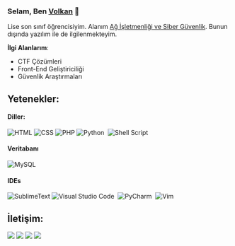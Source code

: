### Selam, Ben [Volkan](https://www.linkedin.com/in/wolkann/) 👋

Lise son sınıf öğrencisiyim. Alanım [Ağ İşletmenliği ve Siber Güvenlik](https://mehmettugrultekbulutmtal.meb.k12.tr/). Bunun dışında yazılım ile de ilgilenmekteyim.

**İlgi Alanlarım**:
- CTF Çözümleri
- Front-End Geliştiriciliği
- Güvenlik Araştırmaları

## Yetenekler:

#### Diller:

![HTML](https://img.shields.io/badge/HTML5-E34F26?style=for-the-badge&logo=html5&logoColor=white)
![CSS](https://img.shields.io/badge/CSS3-1572B6?style=for-the-badge&logo=css3&logoColor=white)
![PHP](https://img.shields.io/badge/PHP-777BB4?style=for-the-badge&logo=php&logoColor=white)
![Python](https://img.shields.io/badge/Python-3776AB?style=for-the-badge&logo=python&logoColor=white)&nbsp;
![Shell Script](https://img.shields.io/badge/Shell_Script-121011?style=for-the-badge&logo=gnu-bash&logoColor=white)&nbsp;

#### Veritabanı

![MySQL](https://img.shields.io/badge/MySQL-00000F?style=for-the-badge&logo=mysql&logoColor=white)&nbsp;


#### IDEs

![SublimeText](https://img.shields.io/badge/sublime_text-%23575757.svg?&style=for-the-badge&logo=sublime-text&logoColor=important])
![Visual Studio Code](https://img.shields.io/badge/Visual%20Studio%20Code-0078d7.svg?style=for-the-badge&logo=visual-studio-code&logoColor=white)&nbsp;
![PyCharm](https://img.shields.io/badge/pycharm-143?style=for-the-badge&logo=pycharm&logoColor=black&color=black&labelColor=green)&nbsp;
![Vim](https://img.shields.io/badge/VIM-%2311AB00.svg?style=for-the-badge&logo=vim&logoColor=white)&nbsp;


## İletişim:

<p align = "center">

[<img src="https://img.shields.io/badge/YouTube-FF0000?style=for-the-badge&logo=youtube&logoColor=white&color=black" />](https://www.youtube.com/@wolkann)
[<img src="https://img.shields.io/badge/twitter-%231DA1F2.svg?&style=for-the-badge&logo=twitter&logoColor=white&color=black" />](https://twitter.com/w0lk4nn) 
[<img src="https://img.shields.io/badge/linkedin-%2312100E.svg?&style=for-the-badge&logo=linkedin&logoColor=white&color=black" />](https://linkedin.com/in/wolkann)
[<img src="https://img.shields.io/badge/medium-%2312100E.svg?&style=for-the-badge&logo=medium&logoColor=white&color=black" />](https://medium.com/@wolkann)
</p>
